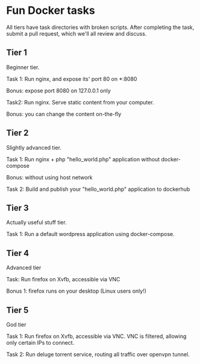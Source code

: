 Fun Docker tasks
================

All tiers have task directories with broken scripts. After completing the task, submit a pull request, which we'll all review and discuss.


Tier 1
------
Beginner tier.

Task 1: Run nginx, and expose its' port 80 on *:8080

Bonus: expose port 8080 on 127.0.0.1 only

Task2: Run nginx. Serve static content from your computer. 

Bonus: you can change the content on-the-fly

Tier 2
------
Slightly advanced tier.

Task 1: Run nginx + php "hello_world.php" application without docker-compose

Bonus: without using host network

Task 2: Build and publish your "hello_world.php" application to dockerhub


Tier 3
------
Actually useful stuff tier.

Task 1: Run a default wordpress application using docker-compose.

Tier 4
------

Advanced tier

Task: Run firefox on Xvfb, accessible via VNC

Bonus 1: firefox runs on your desktop (Linux users only!)


Tier 5
------

God tier

Task 1: Run firefox on Xvfb, accessible via VNC. VNC is filtered, allowing only certain IPs to connect.

Task 2: Run deluge torrent service, routing all traffic over openvpn tunnel.